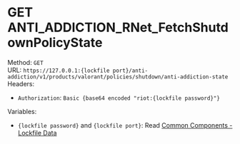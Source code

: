# GET ANTI_ADDICTION_RNet_FetchShutdownPolicyState

Method: `GET`  
URL: `https://127.0.0.1:{lockfile port}/anti-addiction/v1/products/valorant/policies/shutdown/anti-addiction-state`  
Headers:
 - `Authorization`: `Basic {base64 encoded "riot:{lockfile password}"}`

Variables:
 - `{lockfile password}` and `{lockfile port}`: Read [Common Components - Lockfile Data](..\common-components.md#lockfile-data)

